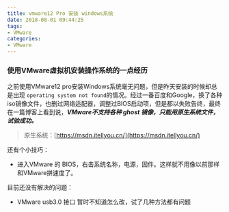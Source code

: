 ```yaml
---
title: vmware12 Pro 安装 windows系统
date: 2018-08-01 09:44:25
tags: 
- VMware
categories: 
- VMware
---
```

### 使用VMware虚拟机安装操作系统的一点经历

<!--more-->

之前使用VMware12 pro安装Windows系统毫无问题，但是昨天安装的时候却总是出现 `operating system not found`的情况。经过一番百度和Google，换了各种iso镜像文件，也删过网络适配器，调整过BIOS启动项，但是都以失败告终，最终在一篇博客上看到说，***VMware不支持各种 ghost 镜像，只能用原生系统文件，试验成功。***

> 
> 原生系统：[https://msdn.itellyou.cn/](https://msdn.itellyou.cn/)
> 

还有个小技巧：

- 进入VMware 的 BIOS，右击系统名称，电源，固件。这样就不用像以前那样和VMware拼速度了。

目前还没有解决的问题：

- VMware usb3.0 接口 暂时不知道怎么改，试了几种方法都有问题



